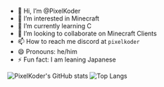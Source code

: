 - 👋 Hi, I’m @PixelKoder
- 👀 I’m interested in Minecraft
- 🌱 I’m currently learning C
- 💞️ I’m looking to collaborate on Minecraft Clients
- 📫 How to reach me discord at `pixelkoder`
- 😄 Pronouns: he/him
- ⚡ Fun fact: I am leaning Japanese

![PixelKoder's GitHub stats](https://github-readme-stats.vercel.app/api?username=pixelkoder&show_icons=true&theme=transparent)
![Top Langs](https://github-readme-stats.vercel.app/api/top-langs/?username=pixelkoder&size_weight=0.5&count_weight=0.5&theme=transparent)
